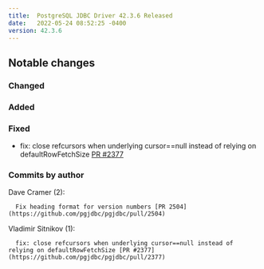```yaml
---
title:  PostgreSQL JDBC Driver 42.3.6 Released
date:   2022-05-24 08:52:25 -0400
version: 42.3.6
---
```


## Notable changes

### Changed

### Added

### Fixed

* fix: close refcursors when underlying cursor==null instead of relying on defaultRowFetchSize [PR #2377](https://github.com/pgjdbc/pgjdbc/pull/2377)

<!--more-->

### Commits by author

Dave Cramer (2):

      Fix heading format for version numbers [PR 2504](https://github.com/pgjdbc/pgjdbc/pull/2504)

Vladimir Sitnikov (1):

      fix: close refcursors when underlying cursor==null instead of relying on defaultRowFetchSize [PR #2377](https://github.com/pgjdbc/pgjdbc/pull/2377)
